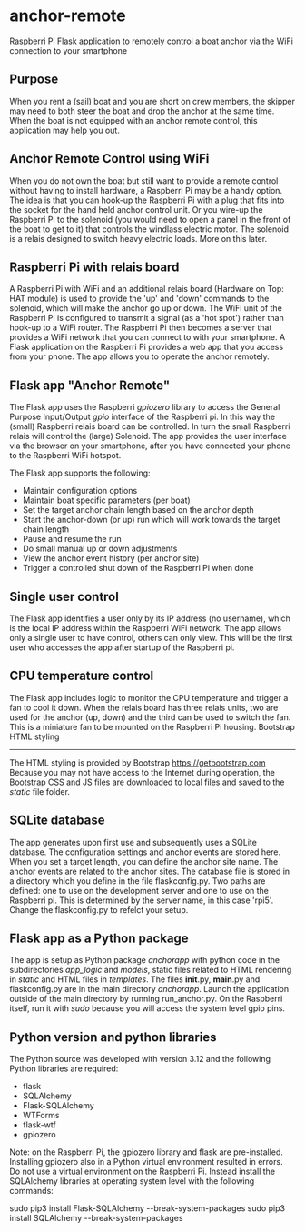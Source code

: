 # anchor-remote
Raspberri Pi Flask application to remotely control a boat anchor via the WiFi connection to your smartphone

Purpose
-------
When you rent a (sail) boat and you are short on crew members, the skipper may need to both steer the boat and drop the anchor at the same time. When the boat is not equipped with an anchor remote control, this application may help you out. 

Anchor Remote Control using WiFi
--------------------------------
When you do not own the boat but still want to provide a remote control without having to install hardware, a Raspberri Pi may be a handy option. The idea is that you can hook-up the Raspberri Pi with a plug that fits into the socket for the hand held anchor control unit. Or you wire-up the Raspberri Pi to the solenoid (you would need to open a panel in the front of the boat to get to it) that controls the windlass electric motor. The solenoid is a relais designed to switch heavy electric loads. More on this later.

Raspberri Pi with relais board
------------------------------
A Raspberri Pi with WiFi and an additional relais board (Hardware on Top: HAT module) is used to provide the 'up' and 'down' commands to the solenoid, which will make the anchor go up or down. The WiFi unit of the Raspberri Pi is configured to transmit a signal (as a 'hot spot') rather than hook-up to a WiFi router. The Raspberri Pi then becomes a server that provides a WiFi network that you can connect to with your smartphone. A Flask application on the Raspberri Pi provides a web app that you access from your phone. The app allows you to operate the anchor remotely.

Flask app "Anchor Remote"
-------------------------
The Flask app uses the Raspberri *gpiozero* library to access the General Purpose Input/Output *gpio* interface of the Raspberri pi. In this way the (small) Raspberri relais board can be controlled. In turn the small Raspberri relais will control the (large) Solenoid. The app provides the user interface via the browser on your smartphone, after you have connected your phone to the Raspberri WiFi hotspot.

The Flask app supports the following:

* Maintain configuration options
* Maintain boat specific parameters (per boat)
* Set the target anchor chain length based on the anchor depth
* Start the anchor-down (or up) run which will work towards the target chain length
* Pause and resume the run
* Do small manual up or down adjustments
* View the anchor event history (per anchor site)
* Trigger a controlled shut down of the Raspberri Pi when done

Single user control
-------------------
The Flask app identifies a user only by its IP address (no username), which is the local IP address within the Raspberri WiFi network. The app allows only a single user to have control, others can only view. This will be the first user who accesses the app after startup of the Raspberri pi.

CPU temperature control
-----------------------
The Flask app includes logic to monitor the CPU temperature and trigger a fan to cool it down. When the relais board has three relais units, two are used for the anchor (up, down) and the third can be used to switch the fan. This is a miniature fan to be mounted on the Raspberri Pi housing.
Bootstrap HTML styling

----------------------
The HTML styling is provided by Bootstrap https://getbootstrap.com Because you may not have access to the Internet during operation, the Bootstrap CSS and JS files are downloaded to local files and saved to the *static* file folder. 

SQLite database
---------------
The app generates upon first use and subsequently uses a SQLite database. The configuration settings and anchor events are stored here. When you set a target length, you can define the anchor site name. The anchor events are related to the anchor sites. The database file is stored in a directory which you define in the file flaskconfig.py. Two paths are defined: one to use on the development server and one to use on the Raspberri pi. This is determined by the server name, in this case 'rpi5'. Change the flaskconfig.py to refelct your setup.

Flask app as a Python package
-----------------------------
The app is setup as Python package *anchorapp* with python code in the subdirectories *app_logic* and *models*, static files related to HTML rendering in *static* and HTML files in *templates*. The files __init__.py, __main__.py and flaskconfig.py are in the main directory *anchorapp*. Launch the application outside of the main directory by running run_anchor.py. On the Raspberri itself, run it with *sudo* because you will access the system level gpio pins.

Python version and python libraries
-----------------------------------
The Python source was developed with version 3.12 and the following Python libraries are required:

* flask
* SQLAlchemy
* Flask-SQLAlchemy
* WTForms
* flask-wtf
* gpiozero

Note: on the Raspberri Pi, the gpiozero library and flask are pre-installed. Installing gpiozero also in a Python virtual environment resulted in errors. Do not use a virtual environment on the Raspberri Pi. Instead install the SQLAlchemy libraries at operating system level with the following commands:

sudo pip3 install Flask-SQLAlchemy --break-system-packages
sudo pip3 install SQLAlchemy --break-system-packages
